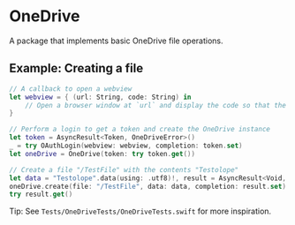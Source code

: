 # OneDrive

A package that implements basic OneDrive file operations.


## Example: Creating a file
```swift
// A callback to open a webview
let webview = { (url: String, code: String) in
    // Open a browser window at `url` and display the code so that the user can enter it
}

// Perform a login to get a token and create the OneDrive instance
let token = AsyncResult<Token, OneDriveError>()
_ = try OAuthLogin(webview: webview, completion: token.set)
let oneDrive = OneDrive(token: try token.get())

// Create a file "/TestFile" with the contents "Testolope"
let data = "Testolope".data(using: .utf8)!, result = AsyncResult<Void, OneDriveError>()
oneDrive.create(file: "/TestFile", data: data, completion: result.set)
try result.get()
```

Tip: See `Tests/OneDriveTests/OneDriveTests.swift` for more inspiration.
